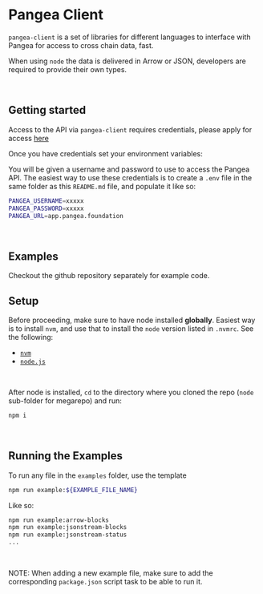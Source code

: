 # Pangea Client

`pangea-client` is a set of libraries for different languages to interface with Pangea for access to cross chain data, fast.

When using `node` the data is delivered in Arrow or JSON, developers are required to provide their own types.

<br>

## Getting started

Access to the API via `pangea-client` requires credentials, please apply for access [here](https://pangea.foundation/get-access)

Once you have credentials set your environment variables:

You will be given a username and password to use to access the Pangea API.
The easiest way to use these credentials is to create a `.env` file in the same folder as this `README.md` file, and populate it like so:

```sh
PANGEA_USERNAME=xxxxx
PANGEA_PASSWORD=xxxxx
PANGEA_URL=app.pangea.foundation
```

<br>

## Examples

Checkout the github repository separately for example code.

## Setup

Before proceeding, make sure to have node installed **globally**.
Easiest way is to install `nvm`, and use that to install the `node` version listed in `.nvmrc`. See the following:

- [`nvm`](https://github.com/nvm-sh/nvm/blob/master/README.md)
- [`node.js` ](https://nodejs.org/en/learn/getting-started/introduction-to-nodejs)

<br>

After node is installed, `cd` to the directory where you cloned the repo (`node` sub-folder for megarepo) and run:

```sh
npm i
```

<br>

## Running the Examples

To run any file in the `examples` folder, use the template

```sh
npm run example:${EXAMPLE_FILE_NAME}
```

Like so:

```sh
npm run example:arrow-blocks
npm run example:jsonstream-blocks
npm run example:jsonstream-status
...
```

<br>

NOTE: When adding a new example file, make sure to add the corresponding `package.json` script task to be able to run it.
